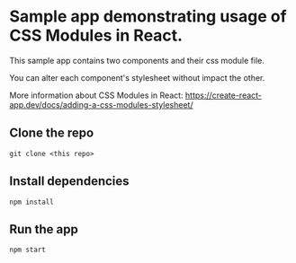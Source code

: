 # Sample app demonstrating usage of CSS Modules in React.

This sample app contains two components and their css module file.

You can alter each component's stylesheet without impact the other.

More information about CSS Modules in React: https://create-react-app.dev/docs/adding-a-css-modules-stylesheet/

## Clone the repo

`git clone <this repo>`

## Install dependencies

`npm install`

## Run the app

`npm start`
